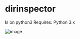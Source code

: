 # dirinspector
ls on python3
Requires:
Python 3.x

![image](https://user-images.githubusercontent.com/83335375/177029479-ef958c7c-35a2-4128-a02a-9fc4aaef86ed.png)
